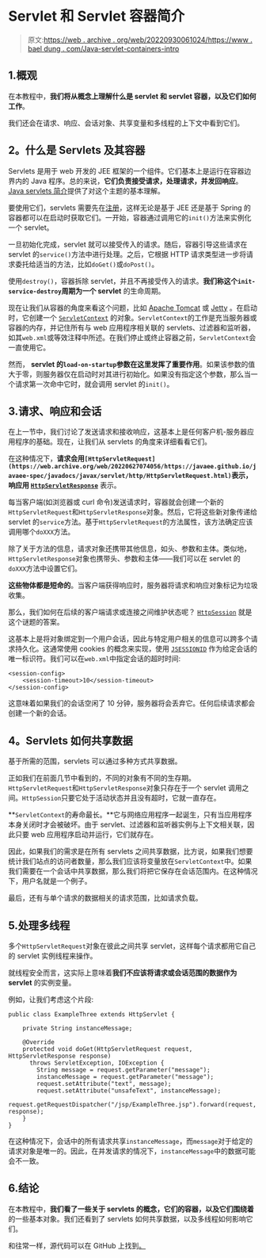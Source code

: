 # Servlet 和 Servlet 容器简介

> 原文:[https://web . archive . org/web/20220930061024/https://www . bael dung . com/Java-servlet-containers-intro](https://web.archive.org/web/20220930061024/https://www.baeldung.com/java-servlets-containers-intro)

## 1.概观

在本教程中，**我们将从概念上理解什么是 servlet 和 servlet 容器，以及它们如何工作**。

我们还会在请求、响应、会话对象、共享变量和多线程的上下文中看到它们。

## 2。什么是 Servlets 及其容器

Servlets 是用于 web 开发的 JEE 框架的一个组件。它们基本上是运行在容器边界内的 Java 程序。总的来说，**它们负责接受请求，处理请求，并发回响应**。[Java servlets 简介](/web/20220627074056/https://www.baeldung.com/intro-to-servlets)提供了对这个主题的基本理解。

要使用它们，servlets 需要先在[注册](/web/20220627074056/https://www.baeldung.com/register-servlet)，这样无论是基于 JEE 还是基于 Spring 的容器都可以在启动时获取它们。一开始，容器通过调用它的`init()`方法来实例化一个 servlet。

一旦初始化完成，servlet 就可以接受传入的请求。随后，容器引导这些请求在 servlet 的`service()`方法中进行处理。之后，它根据 HTTP 请求类型进一步将请求委托给适当的方法，比如`doGet()`或`doPost()`。

使用`destroy()`，容器拆除 servlet，并且不再接受传入的请求。**我们称这个`init-service-destroy`周期为一个 servlet** 的生命周期。

现在让我们从容器的角度来看这个问题，比如 [Apache Tomcat](/web/20220627074056/https://www.baeldung.com/tomcat) 或 [Jetty](/web/20220627074056/https://www.baeldung.com/deploy-to-jetty) 。在启动时，它创建一个 [`ServletContext`](/web/20220627074056/https://www.baeldung.com/context-servlet-initialization-param) 的对象。`ServletContext`的工作是充当服务器或容器的内存，并记住所有与 web 应用程序相关联的 servlets、过滤器和监听器，如其`web.xml`或等效注释中所述。在我们停止或终止容器之前，`ServletContext`会一直使用它。

然而， **servlet 的`load-on-startup`参数在这里发挥了重要作用**。如果该参数的值大于零，则服务器仅在启动时对其进行初始化。如果没有指定这个参数，那么当一个请求第一次命中它时，就会调用 servlet 的`init()`。

## 3.请求、响应和会话

在上一节中，我们讨论了发送请求和接收响应，这基本上是任何客户机-服务器应用程序的基础。现在，让我们从 servlets 的角度来详细看看它们。

在这种情况下，**请求会用`[HttpServletRequest](https://web.archive.org/web/20220627074056/https://javaee.github.io/javaee-spec/javadocs/javax/servlet/http/HttpServletRequest.html)`表示，响应用 [`HttpServletResponse`](https://web.archive.org/web/20220627074056/https://javaee.github.io/javaee-spec/javadocs/javax/servlet/http/HttpServletResponse.html)** 表示。

每当客户端(如浏览器或 curl 命令)发送请求时，容器就会创建一个新的`HttpServletRequest`和`HttpServletResponse`对象。然后，它将这些新对象传递给 servlet 的`service`方法。基于`HttpServletRequest`的方法属性，该方法确定应该调用哪个`doXXX`方法。

除了关于方法的信息，请求对象还携带其他信息，如头、参数和主体。类似地，`HttpServletResponse`对象也携带头、参数和主体——我们可以在 servlet 的`doXXX`方法中设置它们。

**这些物体都是短命的**。当客户端获得响应时，服务器将请求和响应对象标记为垃圾收集。

那么，我们如何在后续的客户端请求或连接之间维护状态呢？ [`HttpSession`](https://web.archive.org/web/20220627074056/https://javaee.github.io/javaee-spec/javadocs/javax/servlet/http/HttpSession.html) 就是这个谜题的答案。

这基本上是将对象绑定到一个用户会话，因此与特定用户相关的信息可以跨多个请求持久化。这通常使用 cookies 的概念来实现，使用 [`JSESSIONID`](/web/20220627074056/https://www.baeldung.com/java-servlet-cookies-session#httpsession-object) 作为给定会话的唯一标识符。我们可以在`web.xml`中指定会话的超时时间:

```
<session-config>
    <session-timeout>10</session-timeout>
</session-config> 
```

这意味着如果我们的会话空闲了 10 分钟，服务器将会丢弃它。任何后续请求都会创建一个新的会话。

## 4。Servlets 如何共享数据

基于所需的范围，servlets 可以通过多种方式共享数据。

正如我们在前面几节中看到的，不同的对象有不同的生存期。`HttpServletRequest`和`HttpServletResponse`对象只存在于一个 servlet 调用之间。`HttpSession`只要它处于活动状态并且没有超时，它就一直存在。

**`ServletContext`的寿命最长。**它与网络应用程序一起诞生，只有当应用程序本身关闭时才会被破坏。由于 servlet、过滤器和监听器实例与上下文相关联，因此只要 web 应用程序启动并运行，它们就存在。

因此，如果我们的需求是在所有 servlets 之间共享数据，比方说，如果我们想要统计我们站点的访问者数量，那么我们应该将变量放在`ServletContext`中。如果我们需要在一个会话中共享数据，那么我们将把它保存在会话范围内。在这种情况下，用户名就是一个例子。

最后，还有与单个请求的数据相关的请求范围，比如请求负载。

## 5.处理多线程

多个`HttpServletRequest`对象在彼此之间共享 servlet，这样每个请求都用它自己的 servlet 实例线程来操作。

就线程安全而言，这实际上意味着**我们不应该将请求或会话范围的数据作为 servlet** 的实例变量。

例如，让我们考虑这个片段:

```
public class ExampleThree extends HttpServlet {

    private String instanceMessage;

    @Override
    protected void doGet(HttpServletRequest request, HttpServletResponse response) 
      throws ServletException, IOException {
        String message = request.getParameter("message");
        instanceMessage = request.getParameter("message");
        request.setAttribute("text", message);
        request.setAttribute("unsafeText", instanceMessage);
        request.getRequestDispatcher("/jsp/ExampleThree.jsp").forward(request, response);
    }
}
```

在这种情况下，会话中的所有请求共享`instanceMessage`，而`message`对于给定的请求对象是唯一的。因此，在并发请求的情况下，`instanceMessage`中的数据可能会不一致。

## 6.结论

在本教程中，**我们看了一些关于 servlets 的概念，它们的容器，以及它们围绕着**的一些基本对象。我们还看到了 servlets 如何共享数据，以及多线程如何影响它们。

和往常一样，源代码可以在 GitHub 上找到[。](https://web.archive.org/web/20220627074056/https://github.com/eugenp/tutorials/tree/master/spring-web-modules/spring-mvc-xml)